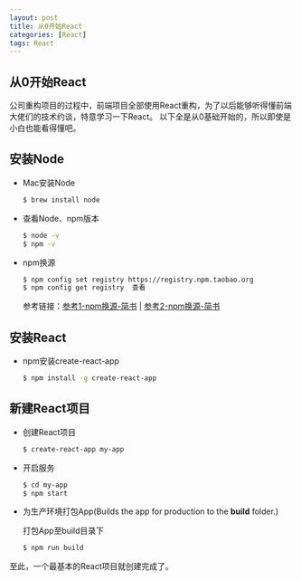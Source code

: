```yaml
---
layout: post
title: 从0开始React
categories: [React]
tags: React
---
```


## 从0开始React

<!--# 简介
从0开始搭建一个React项目-->

公司重构项目的过程中，前端项目全部使用React重构，为了以后能够听得懂前端大佬们的技术约谈，特意学习一下React。
以下全是从0基础开始的，所以即使是小白也能看得懂吧。

## 安装Node
- Mac安装Node

    ```bash
    $ brew install node
    ```

- 查看Node、npm版本

    ```bash
    $ node -v
    $ npm -v
    ```

- npm换源

    ```bash
    $ npm config set registry https://registry.npm.taobao.org
    $ npm config get registry  查看
    ```
    参考链接：[参考1-npm换源-简书](https://www.jianshu.com/p/0deb70e6f395) | [参考2-npm换源-简书](https://www.jianshu.com/p/f311a3a155ff)

## 安装React
- npm安装create-react-app
    
    ```bash
    $ npm install -g create-react-app
    ```

## 新建React项目
- 创建React项目

    ```bash
    $ create-react-app my-app
    ```

- 开启服务

    ```bash
    $ cd my-app
    $ npm start
    ```

- 为生产环境打包App(Builds the app for production to the **build** folder.)
    
    打包App至build目录下
    ```bash
    $ npm run build
    ```

至此，一个最基本的React项目就创建完成了。







